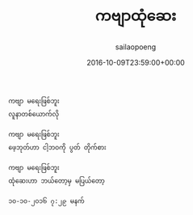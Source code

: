 ﻿---
_last_editor_used_jetpack: block-editor
_publicize_job_id: "59369891339"
_wp_old_date: "2021-06-09"
author: sailaopoeng
categories:
  - poems
date: "2016-10-09T23:59:00+00:00"
parent_post_id: null
post_id: "127"
timeline_notification: "1623195490"
title: ကဗျာထုံဆေး
url: /2016/10/10/ကဗျာထုံဆေး/

---
```
ကဗျာ မရေးဖြစ်ဘူး
လူနာတစ်ယောက်လို

ကဗျာ မရေးဖြစ်ဘူး
ဖေ့ဘုတ်ဟာ ငါ့ဘဝကို ပွတ် တိုက်စား

ကဗျာ မရေးဖြစ်ဘူး
ထုံဆေးဟာ ဘယ်တော့မှ မပြယ်တော့

၁၀-၁၀-၂၀၁၆ ၇:၂၉ မနက်

```

